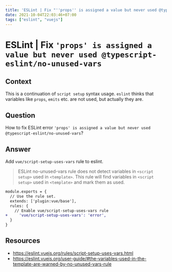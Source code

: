```yaml
---
title: 'ESLint | Fix "''props'' is assigned a value but never used @typescript-eslint/no-unused-vars"'
date: 2021-10-04T22:03:46+07:00
tags: ["eslint", "vuejs"]
---
```


# ESLint | Fix `'props' is assigned a value but never used @typescript-eslint/no-unused-vars`

## Context

This is a continuation of `script setup` syntax usage. `eslint` thinks that variables like `props`, `emits` etc. are not used, but actually they are.

## Question

How to fix ESLint error `'props' is assigned a value but never used @typescript-eslint/no-unused-vars`?

## Answer

Add `vue/script-setup-uses-vars` rule to eslint.

> ESLint no-unused-vars rule does not detect variables in `<script setup>` used in `<template>`. This rule will find variables in `<script setup>` used in `<template>` and mark them as used.

```diff
module.exports = {
  // Use the rule set.
  extends: ['plugin:vue/base'],
  rules: {
    // Enable vue/script-setup-uses-vars rule
+     'vue/script-setup-uses-vars': 'error',
  }
}
```

## Resources

- https://eslint.vuejs.org/rules/script-setup-uses-vars.html
- https://eslint.vuejs.org/user-guide/#the-variables-used-in-the-template-are-warned-by-no-unused-vars-rule
